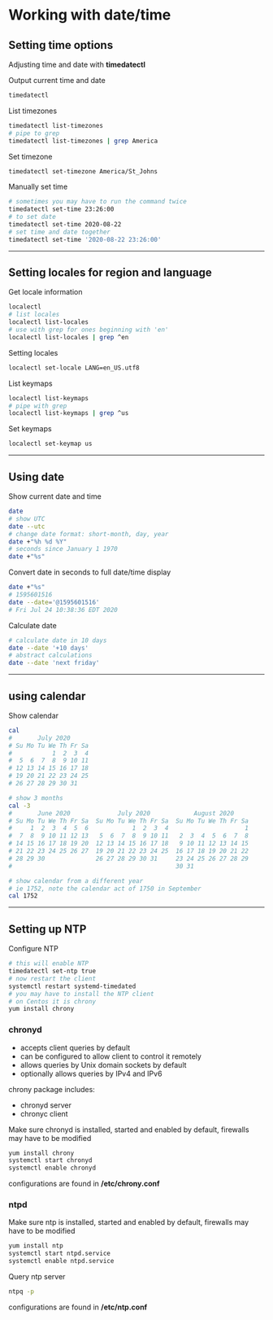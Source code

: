 # Working with date/time

## Setting time options

Adjusting time and date with **timedatectl**

Output current time and date

```sh
timedatectl
```

List timezones

```sh
timedatectl list-timezones
# pipe to grep
timedatectl list-timezones | grep America
```

Set timezone

```sh
timedatectl set-timezone America/St_Johns
```

Manually set time

```sh
# sometimes you may have to run the command twice
timedatectl set-time 23:26:00
# to set date
timedatectl set-time 2020-08-22
# set time and date together
timedatectl set-time '2020-08-22 23:26:00'
```

---

## Setting locales for region and language

Get locale information

```sh
localectl
# list locales
localectl list-locales
# use with grep for ones beginning with 'en'
localectl list-locales | grep ^en
```

Setting locales

```sh
localectl set-locale LANG=en_US.utf8
```

List keymaps

```sh
localectl list-keymaps
# pipe with grep
localectl list-keymaps | grep ^us
```

Set keymaps

```sh
localectl set-keymap us
```

---

## Using date

Show current date and time

```sh
date
# show UTC
date --utc
# change date format: short-month, day, year
date +"%h %d %Y"
# seconds since January 1 1970
date +"%s"
```

Convert date in seconds to full date/time display

```sh
date +"%s"
# 1595601516
date --date='@1595601516'
# Fri Jul 24 10:38:36 EDT 2020
```

Calculate date

```sh
# calculate date in 10 days
date --date '+10 days'
# abstract calculations
date --date 'next friday'
```

---

## using calendar

Show calendar

```sh
cal
#       July 2020
# Su Mo Tu We Th Fr Sa
#           1  2  3  4
#  5  6  7  8  9 10 11
# 12 13 14 15 16 17 18
# 19 20 21 22 23 24 25
# 26 27 28 29 30 31

# show 3 months
cal -3
#       June 2020             July 2020            August 2020
# Su Mo Tu We Th Fr Sa  Su Mo Tu We Th Fr Sa  Su Mo Tu We Th Fr Sa
#     1  2  3  4  5  6            1  2  3  4                     1
#  7  8  9 10 11 12 13   5  6  7  8  9 10 11   2  3  4  5  6  7  8
# 14 15 16 17 18 19 20  12 13 14 15 16 17 18   9 10 11 12 13 14 15
# 21 22 23 24 25 26 27  19 20 21 22 23 24 25  16 17 18 19 20 21 22
# 28 29 30              26 27 28 29 30 31     23 24 25 26 27 28 29
#                                             30 31

# show calendar from a different year
# ie 1752, note the calendar act of 1750 in September
cal 1752
```

---

## Setting up NTP

Configure NTP

```sh
# this will enable NTP
timedatectl set-ntp true
# now restart the client
systemctl restart systemd-timedated
# you may have to install the NTP client
# on Centos it is chrony
yum install chrony
```

### chronyd

- accepts client queries by default
- can be configured to allow client to control it remotely
- allows queries by Unix domain sockets by default
- optionally allows queries by IPv4 and IPv6

chrony package includes:

- chronyd server
- chronyc client

Make sure chronyd is installed, started and enabled by default, firewalls may have to be modified

```sh
yum install chrony
systemctl start chronyd
systemctl enable chronyd
```

configurations are found in **/etc/chrony.conf**

### ntpd

Make sure ntp is installed, started and enabled by default, firewalls may have to be modified

```sh
yum install ntp
systemctl start ntpd.service
systemctl enable ntpd.service
```

Query ntp server

```sh
ntpq -p
```

configurations are found in **/etc/ntp.conf**

